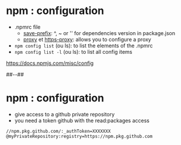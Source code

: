 # npm : configuration

* .npmrc file
    * [save-prefix](https://docs.npmjs.com/misc/config#save-prefix):  ^, ~ or '' for dependencies version in package.json
    * [proxy](https://docs.npmjs.com/misc/config#proxy) et [https-proxy](https://docs.npmjs.com/misc/config#https-proxy): allows you to configure a proxy
* `npm config list` (ou ls): to list the elements of the .npmrc
* `npm config list -l` (ou ls): to list all config items

https://docs.npmjs.com/misc/config
<!-- .element: class="credits" -->


##--##

<!-- .slide: class="with-code" -->
# npm : configuration

* give access to a github private repository 
* you need a token github with the read:packages access
 
```
//npm.pkg.github.com/:_authToken=XXXXXXX
@myPrivateRepository:registry=https://npm.pkg.github.com

```
